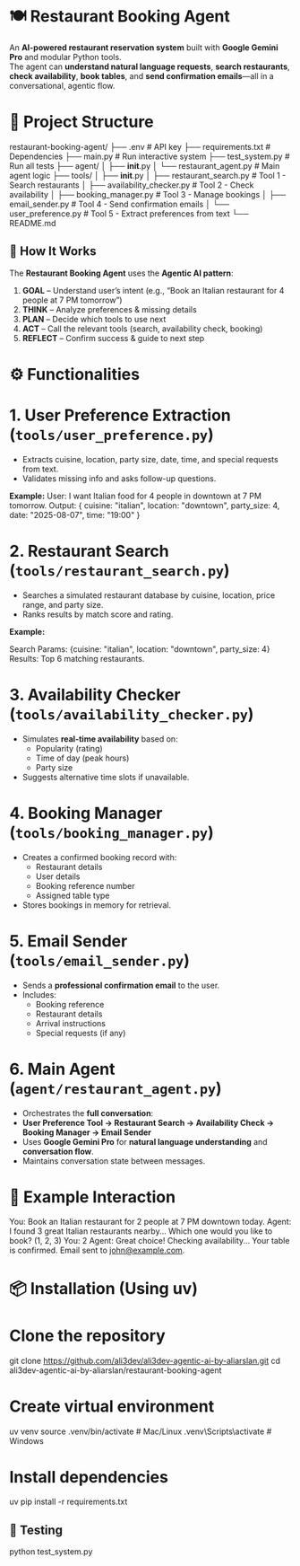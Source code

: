 # 🍽️ Restaurant Booking Agent

An **AI-powered restaurant reservation system** built with **Google Gemini Pro** and modular Python tools.  
The agent can **understand natural language requests**, **search restaurants**, **check availability**, **book tables**, and **send confirmation emails**—all in a conversational, agentic flow.



# 📁 Project Structure


restaurant-booking-agent/
├── .env                           # API key
├── requirements.txt               # Dependencies
├── main.py                         # Run interactive system
├── test_system.py                  # Run all tests
├── agent/
│   ├── __init__.py
│   └── restaurant_agent.py         # Main agent logic
├── tools/
│   ├── __init__.py
│   ├── restaurant_search.py        # Tool 1 - Search restaurants
│   ├── availability_checker.py     # Tool 2 - Check availability
│   ├── booking_manager.py          # Tool 3 - Manage bookings
│   ├── email_sender.py             # Tool 4 - Send confirmation emails
│   └── user_preference.py          # Tool 5 - Extract preferences from text
└── README.md


## 🧠 How It Works

The **Restaurant Booking Agent** uses the **Agentic AI pattern**:

1. **GOAL** – Understand user’s intent (e.g., “Book an Italian restaurant for 4 people at 7 PM tomorrow”)  
2. **THINK** – Analyze preferences & missing details  
3. **PLAN** – Decide which tools to use next  
4. **ACT** – Call the relevant tools (search, availability check, booking)  
5. **REFLECT** – Confirm success & guide to next step  


# ⚙️ Functionalities

# **1. User Preference Extraction** (`tools/user_preference.py`)
- Extracts cuisine, location, party size, date, time, and special requests from text.
- Validates missing info and asks follow-up questions.

**Example:**
User: I want Italian food for 4 people in downtown at 7 PM tomorrow.
Output: {
    cuisine: "italian",
    location: "downtown",
    party_size: 4,
    date: "2025-08-07",
    time: "19:00"
}


# **2. Restaurant Search** (`tools/restaurant_search.py`)
- Searches a simulated restaurant database by cuisine, location, price range, and party size.
- Ranks results by match score and rating.

**Example:**

Search Params: {cuisine: "italian", location: "downtown", party_size: 4}
Results: Top 6 matching restaurants.


# **3. Availability Checker** (`tools/availability_checker.py`)
- Simulates **real-time availability** based on:
  - Popularity (rating)
  - Time of day (peak hours)
  - Party size
- Suggests alternative time slots if unavailable.



# **4. Booking Manager** (`tools/booking_manager.py`)
- Creates a confirmed booking record with:
  - Restaurant details
  - User details
  - Booking reference number
  - Assigned table type
- Stores bookings in memory for retrieval.



# **5. Email Sender** (`tools/email_sender.py`)
- Sends a **professional confirmation email** to the user.
- Includes:
  - Booking reference
  - Restaurant details
  - Arrival instructions
  - Special requests (if any)



# **6. Main Agent** (`agent/restaurant_agent.py`)
  - Orchestrates the **full conversation**:
  - **User Preference Tool → Restaurant Search → Availability Check → Booking Manager → Email Sender**
  - Uses **Google Gemini Pro** for **natural language understanding** and **conversation flow**.
  - Maintains conversation state between messages.



# 🚀 Example Interaction

You: Book an Italian restaurant for 2 people at 7 PM downtown today.
Agent: I found 3 great Italian restaurants nearby...
       Which one would you like to book? (1, 2, 3)
You: 2
Agent: Great choice! Checking availability...
       Your table is confirmed. Email sent to john@example.com.

# 📦 Installation (Using uv)

# Clone the repository
git clone https://github.com/ali3dev/ali3dev-agentic-ai-by-aliarslan.git
cd ali3dev-agentic-ai-by-aliarslan/restaurant-booking-agent

# Create virtual environment
uv venv
source .venv/bin/activate   # Mac/Linux
.venv\Scripts\activate      # Windows

# Install dependencies
uv pip install -r requirements.txt


## 🧪 Testing
python test_system.py

